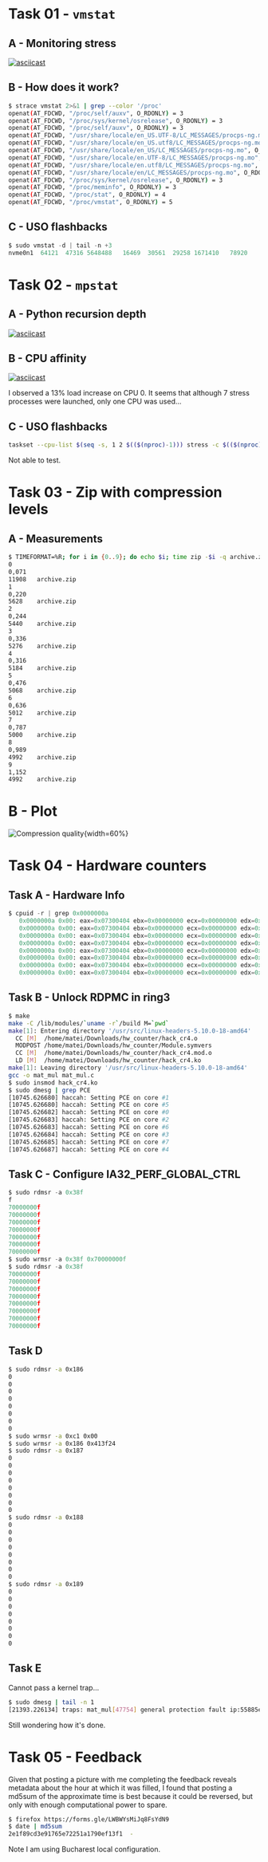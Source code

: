 # Task 01 - `vmstat`

## A - Monitoring stress

[![asciicast](https://asciinema.org/a/XVqCk7lCqxo5LrxPEOaDCKWSh.svg)](https://asciinema.org/a/XVqCk7lCqxo5LrxPEOaDCKWSh)

## B - How does it work?

```bash
$ strace vmstat 2>&1 | grep --color '/proc'
openat(AT_FDCWD, "/proc/self/auxv", O_RDONLY) = 3
openat(AT_FDCWD, "/proc/sys/kernel/osrelease", O_RDONLY) = 3
openat(AT_FDCWD, "/proc/self/auxv", O_RDONLY) = 3
openat(AT_FDCWD, "/usr/share/locale/en_US.UTF-8/LC_MESSAGES/procps-ng.mo", O_RDONLY) = -1 ENOENT (No such file or directory)
openat(AT_FDCWD, "/usr/share/locale/en_US.utf8/LC_MESSAGES/procps-ng.mo", O_RDONLY) = -1 ENOENT (No such file or directory)
openat(AT_FDCWD, "/usr/share/locale/en_US/LC_MESSAGES/procps-ng.mo", O_RDONLY) = -1 ENOENT (No such file or directory)
openat(AT_FDCWD, "/usr/share/locale/en.UTF-8/LC_MESSAGES/procps-ng.mo", O_RDONLY) = -1 ENOENT (No such file or directory)
openat(AT_FDCWD, "/usr/share/locale/en.utf8/LC_MESSAGES/procps-ng.mo", O_RDONLY) = -1 ENOENT (No such file or directory)
openat(AT_FDCWD, "/usr/share/locale/en/LC_MESSAGES/procps-ng.mo", O_RDONLY) = -1 ENOENT (No such file or directory)
openat(AT_FDCWD, "/proc/sys/kernel/osrelease", O_RDONLY) = 3
openat(AT_FDCWD, "/proc/meminfo", O_RDONLY) = 3
openat(AT_FDCWD, "/proc/stat", O_RDONLY) = 4
openat(AT_FDCWD, "/proc/vmstat", O_RDONLY) = 5
```

## C - USO flashbacks

```python
$ sudo vmstat -d | tail -n +3
nvme0n1  64121  47316 5648488   16469  30561  29258 1671410   78920      0     66
```

# Task 02 - `mpstat`

## A - Python recursion depth

[![asciicast](https://asciinema.org/a/zx1MBSrq10BVSIAljQ59cTOZ4.svg)](https://asciinema.org/a/zx1MBSrq10BVSIAljQ59cTOZ4)

## B - CPU affinity

[![asciicast](https://asciinema.org/a/n3heBACoDy7QZ3ClZJkfmUSdm.svg)](https://asciinema.org/a/n3heBACoDy7QZ3ClZJkfmUSdm)

I observed a 13% load increase on CPU 0. It seems that although 7 stress processes were launched, only one CPU was used...

## C - USO flashbacks

```bash
taskset --cpu-list $(seq -s, 1 2 $(($(nproc)-1))) stress -c $(($(nproc)/2))
```

Not able to test.

# Task 03 - Zip with compression levels

## A - Measurements

```bash
$ TIMEFORMAT=%R; for i in {0..9}; do echo $i; time zip -$i -q archive.zip *.BMP big.txt; du archive.zip; done
0
0,071
11908   archive.zip
1
0,220
5628    archive.zip
2
0,244
5440    archive.zip
3
0,336
5276    archive.zip
4
0,316
5184    archive.zip
5
0,476
5068    archive.zip
6
0,636
5012    archive.zip
7
0,787
5000    archive.zip
8
0,989
4992    archive.zip
9
1,152
4992    archive.zip
```

# B - Plot

![Compression quality](res/Figure_1.png){width=60%}

# Task 04 - Hardware counters

## Task A - Hardware Info

```python
$ cpuid -r | grep 0x0000000a
   0x0000000a 0x00: eax=0x07300404 ebx=0x00000000 ecx=0x00000000 edx=0x00000603
   0x0000000a 0x00: eax=0x07300404 ebx=0x00000000 ecx=0x00000000 edx=0x00000603
   0x0000000a 0x00: eax=0x07300404 ebx=0x00000000 ecx=0x00000000 edx=0x00000603
   0x0000000a 0x00: eax=0x07300404 ebx=0x00000000 ecx=0x00000000 edx=0x00000603
   0x0000000a 0x00: eax=0x07300404 ebx=0x00000000 ecx=0x00000000 edx=0x00000603
   0x0000000a 0x00: eax=0x07300404 ebx=0x00000000 ecx=0x00000000 edx=0x00000603
   0x0000000a 0x00: eax=0x07300404 ebx=0x00000000 ecx=0x00000000 edx=0x00000603
   0x0000000a 0x00: eax=0x07300404 ebx=0x00000000 ecx=0x00000000 edx=0x00000603
```

## Task B - Unlock RDPMC in ring3

```bash
$ make
make -C /lib/modules/`uname -r`/build M=`pwd`
make[1]: Entering directory '/usr/src/linux-headers-5.10.0-18-amd64'
  CC [M]  /home/matei/Downloads/hw_counter/hack_cr4.o
  MODPOST /home/matei/Downloads/hw_counter/Module.symvers
  CC [M]  /home/matei/Downloads/hw_counter/hack_cr4.mod.o
  LD [M]  /home/matei/Downloads/hw_counter/hack_cr4.ko
make[1]: Leaving directory '/usr/src/linux-headers-5.10.0-18-amd64'
gcc -o mat_mul mat_mul.c
$ sudo insmod hack_cr4.ko
$ sudo dmesg | grep PCE
[10745.626680] haccah: Setting PCE on core #1
[10745.626680] haccah: Setting PCE on core #5
[10745.626682] haccah: Setting PCE on core #0
[10745.626683] haccah: Setting PCE on core #2
[10745.626683] haccah: Setting PCE on core #6
[10745.626684] haccah: Setting PCE on core #3
[10745.626685] haccah: Setting PCE on core #7
[10745.626687] haccah: Setting PCE on core #4
```

## Task C - Configure IA32_PERF_GLOBAL_CTRL

```python
$ sudo rdmsr -a 0x38f
f
70000000f
70000000f
70000000f
70000000f
70000000f
70000000f
70000000f
$ sudo wrmsr -a 0x38f 0x70000000f
$ sudo rdmsr -a 0x38f
70000000f
70000000f
70000000f
70000000f
70000000f
70000000f
70000000f
70000000f
```

## Task D

```bash
$ sudo rdmsr -a 0x186
0
0
0
0
0
0
0
0
$ sudo wrmsr -a 0xc1 0x00
$ sudo wrmsr -a 0x186 0x413f24
$ sudo rdmsr -a 0x187
0
0
0
0
0
0
0
0
$ sudo rdmsr -a 0x188
0
0
0
0
0
0
0
0
$ sudo rdmsr -a 0x189
0
0
0
0
0
0
0
0
```

## Task E

Cannot pass a kernel trap...

```bash
$ sudo dmesg | tail -n 1
[21393.226134] traps: mat_mul[47754] general protection fault ip:55885e188324 sp:7fffe6200ea0 error:0 in mat_mul[55885e188000+1000]
```

Still wondering how it's done.

# Task 05 - Feedback

Given that posting a picture with me completing the  feedback reveals metadata
about the hour at which it was filled, I found that posting a md5sum of the
approximate time is best because it could be reversed, but only with enough
computational power to spare.

```bash
$ firefox https://forms.gle/LWBWYsMiJq8FsYdN9
$ date | md5sum
2e1f89cd3e91765e72251a1790ef13f1  -
```

Note I am using Bucharest local configuration.
